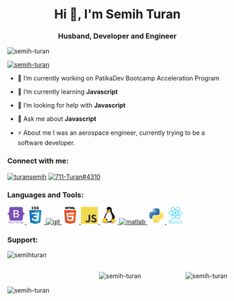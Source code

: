 <h1 align="center">Hi 👋, I'm Semih Turan</h1>
<h3 align="center">Husband, Developer and Engineer</h3>

<p align="left"> <img src="https://komarev.com/ghpvc/?username=semih-turan&label=Profile%20views&color=0e75b6&style=flat" alt="semih-turan" /> </p>

<p align="left"> <a href="https://github.com/ryo-ma/github-profile-trophy"><img src="https://github-profile-trophy.vercel.app/?username=semih-turan" alt="semih-turan" /></a> </p>

- 🔭 I’m currently working on PatikaDev Bootcamp Acceleration Program

- 🌱 I’m currently learning **Javascript**

- 🤝 I’m looking for help with **Javascript**

- 💬 Ask me about **Javascript**
- ⚡ About me I was an aerospace engineer, currently trying to be a software developer.

<h3 align="left">Connect with me:</h3>
<p align="left">
<a href="https://linkedin.com/in/turansemih" target="blank"><img align="center" src="https://raw.githubusercontent.com/rahuldkjain/github-profile-readme-generator/master/src/images/icons/Social/linked-in-alt.svg" alt="turansemih" height="30" width="40" /></a>
<a href="https://discord.gg/711-Turan#4310" target="blank"><img align="center" src="https://raw.githubusercontent.com/rahuldkjain/github-profile-readme-generator/master/src/images/icons/Social/discord.svg" alt="711-Turan#4310" height="30" width="40" /></a>
</p>

<h3 align="left">Languages and Tools:</h3>
<p align="left"> <a href="https://getbootstrap.com" target="_blank" rel="noreferrer"> <img src="https://raw.githubusercontent.com/devicons/devicon/master/icons/bootstrap/bootstrap-plain-wordmark.svg" alt="bootstrap" width="40" height="40"/> </a> <a href="https://www.w3schools.com/css/" target="_blank" rel="noreferrer"> <img src="https://raw.githubusercontent.com/devicons/devicon/master/icons/css3/css3-original-wordmark.svg" alt="css3" width="40" height="40"/> </a> <a href="https://git-scm.com/" target="_blank" rel="noreferrer"> <img src="https://www.vectorlogo.zone/logos/git-scm/git-scm-icon.svg" alt="git" width="40" height="40"/> </a> <a href="https://www.w3.org/html/" target="_blank" rel="noreferrer"> <img src="https://raw.githubusercontent.com/devicons/devicon/master/icons/html5/html5-original-wordmark.svg" alt="html5" width="40" height="40"/> </a> <a href="https://developer.mozilla.org/en-US/docs/Web/JavaScript" target="_blank" rel="noreferrer"> <img src="https://raw.githubusercontent.com/devicons/devicon/master/icons/javascript/javascript-original.svg" alt="javascript" width="40" height="40"/> </a> <a href="https://www.linux.org/" target="_blank" rel="noreferrer"> <img src="https://raw.githubusercontent.com/devicons/devicon/master/icons/linux/linux-original.svg" alt="linux" width="40" height="40"/> </a> <a href="https://www.mathworks.com/" target="_blank" rel="noreferrer"> <img src="https://upload.wikimedia.org/wikipedia/commons/2/21/Matlab_Logo.png" alt="matlab" width="40" height="40"/> </a> <a href="https://www.python.org" target="_blank" rel="noreferrer"> <img src="https://raw.githubusercontent.com/devicons/devicon/master/icons/python/python-original.svg" alt="python" width="40" height="40"/> </a> <a href="https://reactjs.org/" target="_blank" rel="noreferrer"> <img src="https://raw.githubusercontent.com/devicons/devicon/master/icons/react/react-original-wordmark.svg" alt="react" width="40" height="40"/> </a> </p>

<h3 align="left">Support:</h3>
<p><a href="https://www.buymeacoffee.com/semihturan"> <img align="left" src="https://cdn.buymeacoffee.com/buttons/v2/default-yellow.png" height="50" width="210" alt="semihturan" /></a></p><br><br>
<p></p>
<p><img align="left" src="https://github-readme-stats.vercel.app/api/top-langs?username=semih-turan&show_icons=true&locale=en&layout=compact" alt="semih-turan" /></p>

<p>&nbsp;<img align="right" src="https://github-readme-stats.vercel.app/api?username=semih-turan&show_icons=true&locale=en" alt="semih-turan" /></p>
<p></p>
<p></p>
<p><img align="center" src="https://github-readme-streak-stats.herokuapp.com/?user=semih-turan&" alt="semih-turan" /></p>
